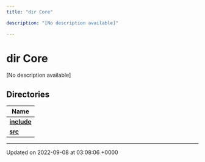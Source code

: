 ```yaml
---
title: "dir Core"

description: "[No description available]"

---
```


# dir Core

[No description available]

## Directories

| Name           |
| -------------- |
| **[include](/documentation/code/files/dir_4cd4c13d01dc4f9c94211f072e8c6dd9/#dir-include)**  |
| **[src](/documentation/code/files/dir_6635075fd29d94b1e79ef2060fed20a6/#dir-src)**  |






-------------------------------

Updated on 2022-09-08 at 03:08:06 +0000
